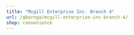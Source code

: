 ```yaml
---
title: "Mcgill Enterprise Inc. Branch 4"
url: /gbarnga/mcgill-enterprise-inc-branch-4/
shop: convenience
---
```


